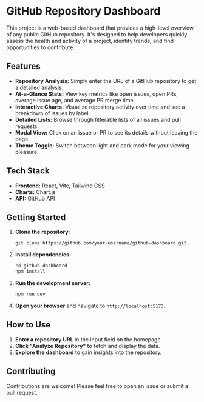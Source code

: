 # GitHub Repository Dashboard

This project is a web-based dashboard that provides a high-level overview of any public GitHub repository. It's designed to help developers quickly assess the health and activity of a project, identify trends, and find opportunities to contribute.

## Features

- **Repository Analysis:** Simply enter the URL of a GitHub repository to get a detailed analysis.
- **At-a-Glance Stats:** View key metrics like open issues, open PRs, average issue age, and average PR merge time.
- **Interactive Charts:** Visualize repository activity over time and see a breakdown of issues by label.
- **Detailed Lists:** Browse through filterable lists of all issues and pull requests.
- **Modal View:** Click on an issue or PR to see its details without leaving the page.
- **Theme Toggle:** Switch between light and dark mode for your viewing pleasure.

## Tech Stack

- **Frontend:** React, Vite, Tailwind CSS
- **Charts:** Chart.js
- **API:** GitHub API

## Getting Started

1. **Clone the repository:**
   ```bash
   git clone https://github.com/your-username/github-dashboard.git
   ```
2. **Install dependencies:**
   ```bash
   cd github-dashboard
   npm install
   ```
3. **Run the development server:**
   ```bash
   npm run dev
   ```
4. **Open your browser** and navigate to `http://localhost:5173`.

## How to Use

1. **Enter a repository URL** in the input field on the homepage.
2. **Click "Analyze Repository"** to fetch and display the data.
3. **Explore the dashboard** to gain insights into the repository.

## Contributing

Contributions are welcome! Please feel free to open an issue or submit a pull request.